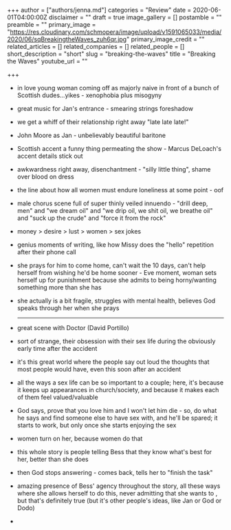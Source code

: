 +++
author = ["authors/jenna.md"]
categories = "Review"
date = 2020-06-01T04:00:00Z
disclaimer = ""
draft = true
image_gallery = []
postamble = ""
preamble = ""
primary_image = "https://res.cloudinary.com/schmopera/image/upload/v1591065033/media/2020/06/sqBreakingtheWaves_zuh6qr.jpg"
primary_image_credit = ""
related_articles = []
related_companies = []
related_people = []
short_description = "short"
slug = "breaking-the-waves"
title = "Breaking the Waves"
youtube_url = ""

+++
* in love young woman coming off as majorly naive in front of a bunch of Scottish dudes...yikes - xenophobia plus misogyny
* great music for Jan's entrance - smearing strings foreshadow
* we get a whiff of their relationship right away "late late late!"
* John Moore as Jan - unbelievably beautiful baritone
* Scottish accent a funny thing permeating the show - Marcus DeLoach's accent details stick out
* awkwardness right away, disenchantment - "silly little thing", shame over blood on dress
* the line about how all women must endure loneliness at some point - oof
* male chorus scene full of super thinly veiled innuendo - "drill deep, men" and "we dream oil" and "we drip oil, we shit oil, we breathe oil" and "suck up the crude" and "force it from the rock"
* money > desire > lust > women > sex jokes
* genius moments of writing, like how Missy does the "hello" repetition after their phone call
* she prays for him to come home, can't wait the 10 days, can't help herself from wishing he'd be home sooner - Eve moment, woman sets herself up for punishment because she admits to being horny/wanting something more than she has
* she actually is a bit fragile, struggles with mental health, believes God speaks through her when she prays

  ***
* great scene with Doctor (David Portillo)
* sort of strange, their obsession with their sex life during the obviously early time after the accident
* it's this great world where the people say out loud the thoughts that most people would have, even this soon after an accident
* all the ways a sex life can be so important to a couple; here, it's because it keeps up appearances in church/society, and because it makes each of them feel valued/valuable
* God says, prove that you love him and I won't let him die - so, do what he says and find someone else to have sex with, and he'll be spared; it starts to work, but only once she starts enjoying the sex
* women turn on her, because women do that
* this whole story is people telling Bess that they know what's best for her, better than she does
* then God stops answering - comes back, tells her to "finish the task"
* amazing presence of Bess' agency throughout the story, all these ways where she allows herself to do this, never admitting that she wants to , but that's definitely true (but it's other people's ideas, like Jan or God or Dodo)
* 